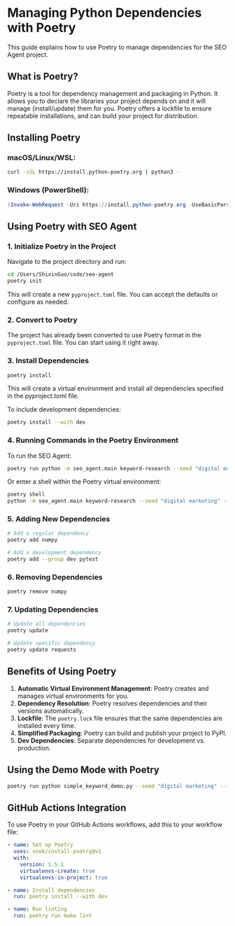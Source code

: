 # Managing Python Dependencies with Poetry

This guide explains how to use Poetry to manage dependencies for the SEO Agent project.

## What is Poetry?

Poetry is a tool for dependency management and packaging in Python. It allows you to declare the libraries your project depends on and it will manage (install/update) them for you. Poetry offers a lockfile to ensure repeatable installations, and can build your project for distribution.

## Installing Poetry

### macOS/Linux/WSL:
```bash
curl -sSL https://install.python-poetry.org | python3 -
```

### Windows (PowerShell):
```powershell
(Invoke-WebRequest -Uri https://install.python-poetry.org -UseBasicParsing).Content | python -
```

## Using Poetry with SEO Agent

### 1. Initialize Poetry in the Project
Navigate to the project directory and run:

```bash
cd /Users/ShixinGuo/code/seo-agent
poetry init
```

This will create a new `pyproject.toml` file. You can accept the defaults or configure as needed.

### 2. Convert to Poetry

The project has already been converted to use Poetry format in the `pyproject.toml` file. You can start using it right away.

### 3. Install Dependencies

```bash
poetry install
```

This will create a virtual environment and install all dependencies specified in the pyproject.toml file.

To include development dependencies:

```bash
poetry install --with dev
```

### 4. Running Commands in the Poetry Environment

To run the SEO Agent:

```bash
poetry run python -m seo_agent.main keyword-research --seed "digital marketing" --industry "saas"
```

Or enter a shell within the Poetry virtual environment:

```bash
poetry shell
python -m seo_agent.main keyword-research --seed "digital marketing" --industry "saas"
```

### 5. Adding New Dependencies

```bash
# Add a regular dependency
poetry add numpy

# Add a development dependency
poetry add --group dev pytest
```

### 6. Removing Dependencies

```bash
poetry remove numpy
```

### 7. Updating Dependencies

```bash
# Update all dependencies
poetry update

# Update specific dependency
poetry update requests
```

## Benefits of Using Poetry

1. **Automatic Virtual Environment Management**: Poetry creates and manages virtual environments for you.
2. **Dependency Resolution**: Poetry resolves dependencies and their versions automatically.
3. **Lockfile**: The `poetry.lock` file ensures that the same dependencies are installed every time.
4. **Simplified Packaging**: Poetry can build and publish your project to PyPI.
5. **Dev Dependencies**: Separate dependencies for development vs. production.

## Using the Demo Mode with Poetry

```bash
poetry run python simple_keyword_demo.py --seed "digital marketing" --industry "saas" --auto-csv
```

## GitHub Actions Integration

To use Poetry in your GitHub Actions workflows, add this to your workflow file:

```yaml
- name: Set up Poetry
  uses: snok/install-poetry@v1
  with:
    version: 1.5.1
    virtualenvs-create: true
    virtualenvs-in-project: true

- name: Install dependencies
  run: poetry install --with dev

- name: Run linting
  run: poetry run make lint
```
